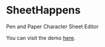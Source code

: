 # SheetHappens

Pen and Paper Character Sheet Editor

You can visit the demo [here](https://test.sheethappens.online).
